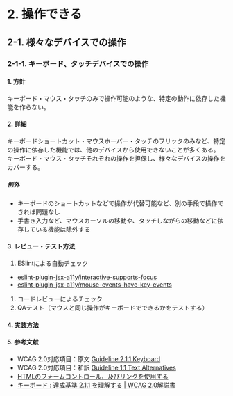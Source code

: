 # 2. 操作できる

## 2-1. 様々なデバイスでの操作

### 2-1-1. キーボード、タッチデバイスでの操作

#### 1. 方針
キーボード・マウス・タッチのみで操作可能のような、特定の動作に依存した機能を作らない。

#### 2. 詳細
キーボードショートカット・マウスホーバー・タッチのフリックのみなど、特定の操作に依存した機能では、他のデバイスから使用できないことが多くある。
キーボード・マウス・タッチそれぞれの操作を担保し、様々なデバイスの操作をカバーする。

##### 例外
- キーボードのショートカットなどで操作が代替可能など、別の手段で操作できれば問題なし
- 手書き入力など、マウスカーソルの移動や、タッチしながらの移動などに依存している機能は除外する

#### 3. レビュー・テスト方法
1. ESlintによる自動チェック
 - [eslint-plugin-jsx-a11y/interactive-supports-focus](https://github.com/evcohen/eslint-plugin-jsx-a11y/blob/master/docs/rules/interactive-supports-focus.md)
 - [eslint-plugin-jsx-a11y/mouse-events-have-key-events](https://github.com/evcohen/eslint-plugin-jsx-a11y/blob/master/docs/rules/mouse-events-have-key-events.md)
1. コードレビューによるチェック
1. QAテスト（マウスと同じ操作がキーボードでできるかをテストする）

#### 4. [実装方法](/src/html/2/2/1.md)

#### 5. 参考文献
- WCAG 2.0対応項目：原文 [Guideline 2.1.1 Keyboard](https://www.w3.org/TR/2008/REC-WCAG20-20081211/#keyboard-operation-keyboard-operable)
- WCAG 2.0対応項目：和訳 [Guideline 1.1 Text Alternatives](http://waic.jp/docs/WCAG20/Overview.html#keyboard-operation-keyboard-operable)
- [HTMLのフォームコントロール、及びリンクを使用する](http://waic.jp/docs/WCAG-TECHS/H91)
- [キーボード : 達成基準 2.1.1 を理解する | WCAG 2.0解説書](http://waic.jp/docs/UNDERSTANDING-WCAG20/keyboard-operation-keyboard-operable.html)
